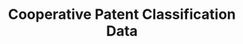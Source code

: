 ---
bigquery: https://console.cloud.google.com/bigquery?p=patents-public-data&d=cpc&page=dataset
citation: '“Cooperative Patent Classification” by the EPO and USPTO, for public use. '
contributors: EPO, USPTO
cost: None
description: Cooperative Patent Classification Data contains the scheme and definitions
  of the Cooperative Patent Classification system for classifying patent documents.
  The CPC is the result of a partnership between the EPO and the USPTO in their joint
  effort to develop a common, internationally compatible classification system for
  technical documents, in particular patent publications, which will be used by both
  offices in the patent granting process
documentation: https://www.cooperativepatentclassification.org/cpcSchemeAndDefinitions
last_edit: Mon, 04 Apr 2022 19:07:06 GMT
location: https://www.cooperativepatentclassification.org/index
maintained_by: USPTO, EPO
schema_fields: '[''breakdownCode'', ''not_allocatable'', ''children'', ''glossary'',
  ''symbol'', ''additional_only'', ''status'', ''applicationReferences'', ''titleFull'',
  ''residualReferences'', ''residual_references'', ''title_part'', ''limiting_references'',
  ''title_full'', ''sizeCache'', ''childGroups'', ''breakdown_code'', ''definition'',
  ''informativeReferences'', ''notAllocatable'', ''application_references'', ''level'',
  ''titlePart'', ''date_revised'', ''parents'', ''informative_references'', ''ipcConcordant'',
  ''ipc_concordant'', ''dateRevised'', ''limitingReferences'', ''child_groups'', ''synonyms'']'
shortname: cooperative_patent_classification
tags:
- patents
- science
title: Cooperative Patent Classification Data
uuid: 984374a7-16e9-4b35-9445-458daceb01bf
---